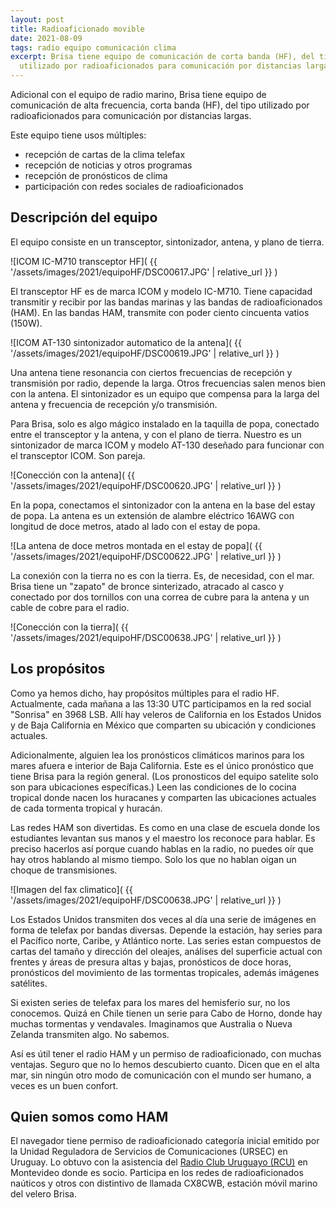 ```yaml
---
layout: post
title: Radioaficionado movible
date: 2021-08-09
tags: radio equipo comunicación clima
excerpt: Brisa tiene equipo de comunicación de corta banda (HF), del tipo
  utilizado por radioaficionados para comunicación por distancias largas.
---
```


Adicional con el equipo de radio marino, Brisa tiene equipo de comunicación de
alta frecuencia, corta banda (HF), del tipo utilizado por radioaficionados para
comunicación por distancias largas.

Este equipo tiene usos múltiples:
- recepción de cartas de la clima telefax
- recepción de noticias y otros programas
- recepción de pronósticos de clima
- participación con redes sociales de radioaficionados

## Descripción del equipo

El equipo consiste en un transceptor, sintonizador, antena, y plano de tierra.

![ICOM IC-M710 transceptor HF](
  {{ '/assets/images/2021/equipoHF/DSC00617.JPG' | relative_url }}
)

El transceptor HF es de marca ICOM y modelo IC-M710. Tiene capacidad transmitir
y recibir por las bandas marinas y las bandas de radioaficionados (HAM).
En las bandas HAM, transmite con poder ciento cincuenta vatios (150W).

![ICOM AT-130 sintonizador automatico de la antena](
  {{ '/assets/images/2021/equipoHF/DSC00619.JPG' | relative_url }}
)

Una antena tiene resonancia con ciertos frecuencias de recepción y transmisión
por radio, depende la larga. Otros frecuencias salen menos bien con la
antena. El sintonizador es un equipo que compensa para la larga del antena
y frecuencia de recepción y/o transmisión.

Para Brisa, solo es algo mágico instalado en la taquilla de popa, conectado
entre el transceptor y la antena, y con el plano de tierra. Nuestro es un
sintonizador de marca ICOM y modelo AT-130 deseñado para funcionar con
el transceptor ICOM. Son pareja.

![Conección con la antena](
  {{ '/assets/images/2021/equipoHF/DSC00620.JPG' | relative_url }}
)

En la popa, conectamos el sintonizador con la antena en la base del estay de
popa. La antena es un extensión de alambre eléctrico 16AWG con longitud de
doce metros, atado al lado con el estay de popa.

![La antena de doce metros montada en el estay de popa](
  {{ '/assets/images/2021/equipoHF/DSC00622.JPG' | relative_url }}
)

La conexión con la tierra no es con la tierra. Es, de necesidad, con el mar.
Brisa tiene un "zapato" de bronce sinterizado, atracado al casco y conectado por
dos tornillos con una correa de cubre para la antena y un cable de cobre para
el radio.

![Conección con la tierra](
  {{ '/assets/images/2021/equipoHF/DSC00638.JPG' | relative_url }}
)

## Los propósitos

Como ya hemos dicho, hay propósitos múltiples para el radio HF.
Actualmente, cada mañana a las 13:30 UTC participamos en la red social
"Sonrisa" en 3968 LSB. Allí hay veleros de California en los Estados Unidos
y de Baja California en México que comparten su ubicación y condiciones
actuales.

Adicionalmente, alguien lea los pronósticos climáticos marinos para los
mares afuera e interior de Baja California. Este es el único pronóstico
que tiene Brisa para la región general. (Los pronosticos del equipo satelite
solo son para ubicaciones específicas.) Leen las condiciones de lo
cocina tropical donde nacen los huracanes y comparten las ubicaciones
actuales de cada tormenta tropical y huracán.

Las redes HAM son divertidas. Es como en una clase de escuela donde los
estudiantes levantan sus manos y el maestro los reconoce para hablar.
Es preciso hacerlos así porque cuando hablas en la radio, no puedes oír que
hay otros hablando al mismo tiempo. Solo los que no hablan oigan un choque
de transmisiones.

![Imagen del fax climatico](
  {{ '/assets/images/2021/equipoHF/DSC00638.JPG' | relative_url }}
)

Los Estados Unidos transmiten dos veces al día una serie de imágenes en forma
de telefax por bandas diversas. Depende la estación, hay series para el
Pacífico norte, Caribe, y Atlántico norte. Las series estan compuestos de cartas
del tamaño y dirección del oleajes, análises del superficie actual con frentes
y áreas de presura altas y bajas, pronósticos de doce horas, pronósticos del
movimiento de las tormentas tropicales, además imágenes satélites.

Si existen series de telefax
para los mares del hemisferio sur, no los conocemos. Quizá en Chile tienen
un serie para Cabo de Horno, donde hay muchas tormentas y vendavales.
Imaginamos que Australia o Nueva Zelanda transmiten algo. No sabemos.

Así es útil tener el radio HAM y un permiso de radioaficionado, con muchas
ventajas. Seguro que
no lo hemos descubierto cuanto. Dicen que en el alta mar, sin ningún otro
modo de comunicación con el mundo ser humano, a veces es un buen confort.

## Quien somos como HAM

El navegador tiene permiso de radioaficionado categoría inicial emitido por
la Unidad Reguladora de Servicios de Comunicaciones (URSEC) en Uruguay.
Lo obtuvo con la asistencia del
[Radio Club Uruguayo (RCU)][rcu] en Montevideo donde
es socio.
Participa en los redes de radioaficionados naúticos y otros con distintivo de
llamada CX8CWB, estación móvil marino del velero Brisa.

[rcu]: http://cx1aa.org/ "Radio Club Uruguayo"

